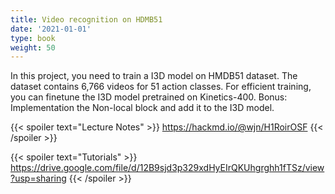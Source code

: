 ```yaml
---
title: Video recognition on HDMB51
date: '2021-01-01'
type: book
weight: 50
---
```


In this project, you need to train a I3D model on HMDB51 dataset. The dataset contains 6,766 videos for 51 action classes. 
For efficient training, you can finetune the I3D model pretrained on Kinetics-400. Bonus: Implementation the Non-local 
block and add it to the I3D model.

{{< spoiler text="Lecture Notes" >}}
	https://hackmd.io/@wjn/H1RoirOSF
{{< /spoiler >}}

{{< spoiler text="Tutorials" >}}
    https://drive.google.com/file/d/12B9sjd3p329xdHyEIrQKUhgrghh1fTSz/view?usp=sharing
{{< /spoiler >}}
